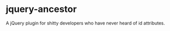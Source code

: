 jquery-ancestor
===============

A jQuery plugin for shitty developers who have never heard of id attributes. 
